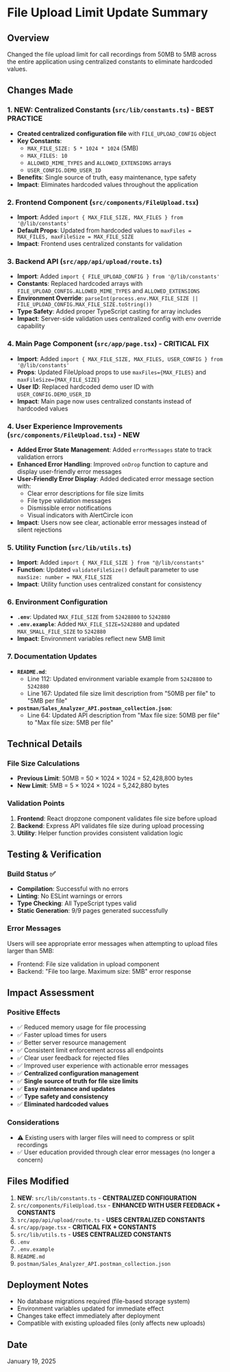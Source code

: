 # File Upload Limit Update Summary

## Overview
Changed the file upload limit for call recordings from 50MB to 5MB across the entire application using centralized constants to eliminate hardcoded values.

## Changes Made

### 1. **NEW: Centralized Constants** (`src/lib/constants.ts`) - BEST PRACTICE
- **Created centralized configuration file** with `FILE_UPLOAD_CONFIG` object
- **Key Constants**:
  - `MAX_FILE_SIZE: 5 * 1024 * 1024` (5MB)
  - `MAX_FILES: 10`
  - `ALLOWED_MIME_TYPES` and `ALLOWED_EXTENSIONS` arrays
  - `USER_CONFIG.DEMO_USER_ID`
- **Benefits**: Single source of truth, easy maintenance, type safety
- **Impact**: Eliminates hardcoded values throughout the application

### 2. Frontend Component (`src/components/FileUpload.tsx`)
- **Import**: Added `import { MAX_FILE_SIZE, MAX_FILES } from '@/lib/constants'`
- **Default Props**: Updated from hardcoded values to `maxFiles = MAX_FILES, maxFileSize = MAX_FILE_SIZE`
- **Impact**: Frontend uses centralized constants for validation

### 3. Backend API (`src/app/api/upload/route.ts`)
- **Import**: Added `import { FILE_UPLOAD_CONFIG } from '@/lib/constants'`
- **Constants**: Replaced hardcoded arrays with `FILE_UPLOAD_CONFIG.ALLOWED_MIME_TYPES` and `ALLOWED_EXTENSIONS`
- **Environment Override**: `parseInt(process.env.MAX_FILE_SIZE || FILE_UPLOAD_CONFIG.MAX_FILE_SIZE.toString())`
- **Type Safety**: Added proper TypeScript casting for array includes
- **Impact**: Server-side validation uses centralized config with env override capability

### 4. Main Page Component (`src/app/page.tsx`) - CRITICAL FIX
- **Import**: Added `import { MAX_FILE_SIZE, MAX_FILES, USER_CONFIG } from '@/lib/constants'`
- **Props**: Updated FileUpload props to use `maxFiles={MAX_FILES}` and `maxFileSize={MAX_FILE_SIZE}`
- **User ID**: Replaced hardcoded demo user ID with `USER_CONFIG.DEMO_USER_ID`
- **Impact**: Main page now uses centralized constants instead of hardcoded values

### 4. User Experience Improvements (`src/components/FileUpload.tsx`) - NEW
- **Added Error State Management**: Added `errorMessages` state to track validation errors
- **Enhanced Error Handling**: Improved `onDrop` function to capture and display user-friendly error messages
- **User-Friendly Error Display**: Added dedicated error message section with:
  - Clear error descriptions for file size limits
  - File type validation messages
  - Dismissible error notifications
  - Visual indicators with AlertCircle icon
- **Impact**: Users now see clear, actionable error messages instead of silent rejections

### 5. Utility Function (`src/lib/utils.ts`)
- **Import**: Added `import { MAX_FILE_SIZE } from "@/lib/constants"`
- **Function**: Updated `validateFileSize()` default parameter to use `maxSize: number = MAX_FILE_SIZE`
- **Impact**: Utility function uses centralized constant for consistency

### 6. Environment Configuration
- **`.env`**: Updated `MAX_FILE_SIZE` from `52428800` to `5242880`
- **`.env.example`**: Added `MAX_FILE_SIZE=5242880` and updated `MAX_SMALL_FILE_SIZE` to `5242880`
- **Impact**: Environment variables reflect new 5MB limit

### 7. Documentation Updates
- **`README.md`**:
  - Line 112: Updated environment variable example from `52428800` to `5242880`
  - Line 167: Updated file size limit description from "50MB per file" to "5MB per file"
- **`postman/Sales_Analyzer_API.postman_collection.json`**:
  - Line 64: Updated API description from "Max file size: 50MB per file" to "Max file size: 5MB per file"

## Technical Details

### File Size Calculations
- **Previous Limit**: 50MB = 50 × 1024 × 1024 = 52,428,800 bytes
- **New Limit**: 5MB = 5 × 1024 × 1024 = 5,242,880 bytes

### Validation Points
1. **Frontend**: React dropzone component validates file size before upload
2. **Backend**: Express API validates file size during upload processing
3. **Utility**: Helper function provides consistent validation logic

## Testing & Verification

### Build Status ✅
- **Compilation**: Successful with no errors
- **Linting**: No ESLint warnings or errors
- **Type Checking**: All TypeScript types valid
- **Static Generation**: 9/9 pages generated successfully

### Error Messages
Users will see appropriate error messages when attempting to upload files larger than 5MB:
- Frontend: File size validation in upload component
- Backend: "File too large. Maximum size: 5MB" error response

## Impact Assessment

### Positive Effects
- ✅ Reduced memory usage for file processing
- ✅ Faster upload times for users
- ✅ Better server resource management
- ✅ Consistent limit enforcement across all endpoints
- ✅ Clear user feedback for rejected files
- ✅ Improved user experience with actionable error messages
- ✅ **Centralized configuration management**
- ✅ **Single source of truth for file size limits**
- ✅ **Easy maintenance and updates**
- ✅ **Type safety and consistency**
- ✅ **Eliminated hardcoded values**

### Considerations
- ⚠️ Existing users with larger files will need to compress or split recordings
- ✅ User education provided through clear error messages (no longer a concern)

## Files Modified
1. **NEW**: `src/lib/constants.ts` - **CENTRALIZED CONFIGURATION**
2. `src/components/FileUpload.tsx` - **ENHANCED WITH USER FEEDBACK + CONSTANTS**
3. `src/app/api/upload/route.ts` - **USES CENTRALIZED CONSTANTS**
4. `src/app/page.tsx` - **CRITICAL FIX + CONSTANTS**
5. `src/lib/utils.ts` - **USES CENTRALIZED CONSTANTS**
6. `.env`
7. `.env.example`
8. `README.md`
9. `postman/Sales_Analyzer_API.postman_collection.json`

## Deployment Notes
- No database migrations required (file-based storage system)
- Environment variables updated for immediate effect
- Changes take effect immediately after deployment
- Compatible with existing uploaded files (only affects new uploads)

## Date
January 19, 2025